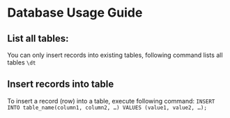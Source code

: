 # Database Usage Guide
## List all tables:
You can only insert records into existing tables, following command lists all tables
```\dt```
## Insert records into table
To insert a record (row) into a table, execute following command:
```INSERT INTO table_name(column1, column2, …) VALUES (value1, value2, …);```
